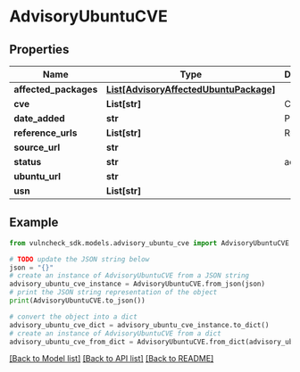 # AdvisoryUbuntuCVE


## Properties

Name | Type | Description | Notes
------------ | ------------- | ------------- | -------------
**affected_packages** | [**List[AdvisoryAffectedUbuntuPackage]**](AdvisoryAffectedUbuntuPackage.md) |  | [optional] 
**cve** | **List[str]** | Candidate | [optional] 
**date_added** | **str** | PublicDate | [optional] 
**reference_urls** | **List[str]** | References | [optional] 
**source_url** | **str** |  | [optional] 
**status** | **str** | active || retired | [optional] 
**ubuntu_url** | **str** |  | [optional] 
**usn** | **List[str]** |  | [optional] 

## Example

```python
from vulncheck_sdk.models.advisory_ubuntu_cve import AdvisoryUbuntuCVE

# TODO update the JSON string below
json = "{}"
# create an instance of AdvisoryUbuntuCVE from a JSON string
advisory_ubuntu_cve_instance = AdvisoryUbuntuCVE.from_json(json)
# print the JSON string representation of the object
print(AdvisoryUbuntuCVE.to_json())

# convert the object into a dict
advisory_ubuntu_cve_dict = advisory_ubuntu_cve_instance.to_dict()
# create an instance of AdvisoryUbuntuCVE from a dict
advisory_ubuntu_cve_from_dict = AdvisoryUbuntuCVE.from_dict(advisory_ubuntu_cve_dict)
```
[[Back to Model list]](../README.md#documentation-for-models) [[Back to API list]](../README.md#documentation-for-api-endpoints) [[Back to README]](../README.md)


